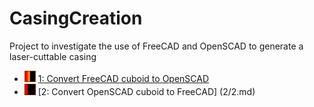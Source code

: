 CasingCreation
==============

Project to investigate the use of FreeCAD and OpenSCAD to generate a laser-cuttable casing

 * ![50](Pics/50.png)  [1: Convert FreeCAD cuboid to OpenSCAD](1/1.md)
 * ![50](Pics/25.png)  [2: Convert OpenSCAD cuboid to FreeCAD] (2/2.md)
